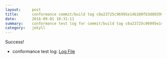 ```yaml
---
layout:     post
title:      conformance commit/build tag c8a23725c96995e14b180fb3d803992acd9a61d8
date:       2016-09-01 18:31:11
summary:    conformance test log for commit/build tag c8a23725c96995e14b180fb3d803992acd9a61d8.
category:   jekyll
---
```


Success!

- conformance test log: [Log File](http://s3-us-west-2.amazonaws.com/kraken-e2e-logs/conformance/64/build-log.txt)
